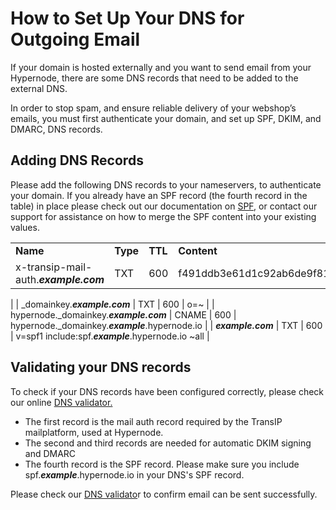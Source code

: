 <!-- source: https://support.hypernode.com/en/hypernode/email/how-to-set-up-your-dns-for-outgoing-email/ -->
# How to Set Up Your DNS for Outgoing Email

If your domain is hosted externally and you want to send email from your Hypernode, there are some DNS records that need to be added to the external DNS.

In order to stop spam, and ensure reliable delivery of your webshop’s emails, you must first authenticate your domain, and set up SPF, DKIM, and DMARC, DNS records.


Adding DNS Records
------------------

Please add the following DNS records to your nameservers, to authenticate your domain. If you already have an SPF record (the fourth record in the table) in place please check out our documentation on [SPF](https://support.hypernode.com/en/hypernode/dns/how-to-set-up-your-spf-records-for-hypernode), or contact our support for assistance on how to merge the SPF content into your existing values.

|  |  |  |  |
| --- | --- | --- | --- |
| **Name** | **Type** | **TTL** | **Content** |
| x-transip-mail-auth.***example.com*** | TXT | 600 | f491ddb3e61d1c92ab6de9f81257b1c0b95986d6550517f005c8e5e895da6fd2

 |
| _domainkey.***example.com*** | TXT | 600 | o=~ |
| hypernode._domainkey.***example.com*** | CNAME | 600 | hypernode._domainkey.***example***.hypernode.io |
| ***example.com*** | TXT | 600 | v=spf1 include:spf.***example***.hypernode.io ~all |

Validating your DNS records
---------------------------

To check if your DNS records have been configured correctly, please check our online [DNS validator.](https://my.hypernode.com/dns/check/)

* The first record is the mail auth record required by the TransIP mailplatform, used at Hypernode.
* The second and third records are needed for automatic DKIM signing and DMARC
* The fourth record is the SPF record. Please make sure you include spf.***example***.hypernode.io in your DNS's SPF record.

Please check our [DNS validato](https://my.hypernode.com/dns/check/)r to confirm email can be sent successfully.
